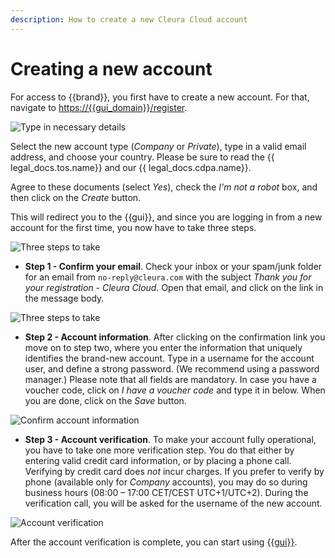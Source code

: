 ```yaml
---
description: How to create a new Cleura Cloud account
---
```

# Creating a new account

For access to {{brand}}, you first have to create a new account.
For that, navigate to <https://{{gui_domain}}/register>.

![Type in necessary details](assets/02-type-email-country.png)

Select the new account type (*Company* or *Private*), type in a valid email address, and choose your country.
Please be sure to read the {{ legal_docs.tos.name}} and our {{ legal_docs.cdpa.name}}.

Agree to these documents (select *Yes*), check the *I'm not a robot* box, and then click on the *Create* button.

This will redirect you to the {{gui}}, and since you are logging in from a new account for the first time, you now have to take three steps.

![Three steps to take](assets/03-step-1.png)

* **Step 1 - Confirm your email**.
  Check your inbox or your spam/junk folder for an email from `no-reply@cleura.com` with the subject *Thank you for your registration - Cleura Cloud*.
  Open that email, and click on the link in the message body.

![Three steps to take](assets/04-conf-email.png)

* **Step 2 - Account information**.
  After clicking on the confirmation link you move on to step two, where you enter the information that uniquely identifies the brand-new account.
  Type in a username for the account user, and define a strong password.
  (We recommend using a password manager.)
  Please note that all fields are mandatory.
  In case you have a voucher code, click on *I have a voucher code* and type it in below.
  When you are done, click on the *Save* button.

![Confirm account information](assets/05-step-2.png)

* **Step 3 - Account verification**.
  To make your account fully operational, you have to take one more verification step.
  You do that either by entering valid credit card information, or by placing a phone call.
  Verifying by credit card does *not* incur charges.
  If you prefer to verify by phone (available only for *Company* accounts), you may do so during business hours (08:00 – 17:00 CET/CEST UTC+1/UTC+2).
  During the verification call, you will be asked for the username of the new account.

![Account verification](assets/06-step-3.png)

After the account verification is complete, you can start using [{{gui}}](https://{{gui_domain}}).
